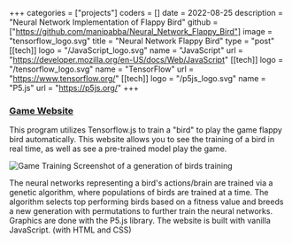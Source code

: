 +++
categories = ["projects"]
coders = []
date = 2022-08-25
description = "Neural Network Implementation of Flappy Bird"
github = ["https://github.com/manipabba/Neural_Network_Flappy_Bird"]
image = "tensorflow_logo.svg"
title = "Neural Network Flappy Bird"
type = "post"
[[tech]]
logo = "/JavaScript_logo.svg"
name = "JavaScript"
url = "https://developer.mozilla.org/en-US/docs/Web/JavaScript"
[[tech]]
logo = "/tensorflow_logo.svg"
name = "TensorFlow"
url = "https://www.tensorflow.org/"
[[tech]]
logo = "/p5js_logo.svg"
name = "P5.js"
url = "https://p5js.org/"
+++
### [Game Website](https://manipabba.github.io/Neural_Network_Flappy_Bird/)
This program utilizes Tensorflow.js to train a "bird" to play the game flappy bird automatically. This website allows you to see the training of a bird in real time, as well as see a pre-trained model play the game. 

![Game Training](/nn_fbird_training.png)
Screenshot of a generation of birds training

The neural networks representing a bird's actions/brain are trained via a genetic algorithm, where populations of birds are trained at a time. The algorithm selects top performing birds based on a fitness value and breeds a new generation with permutations to further train the neural networks. Graphics are done with the P5.js library. The website is built with vanilla JavaScript. (with HTML and CSS)
